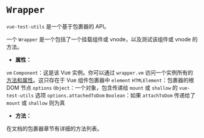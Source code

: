 # `Wrapper`

`vue-test-utils` 是一个基于包裹器的 API。

一个 `Wrapper` 是一个包括了一个挂载组件或 vnode，以及测试该组件或 vnode 的方法。

- **属性：**

`vm` `Component`：这是该 Vue 实例。你可以通过 `wrapper.vm` 访问一个实例所有的[方法和属性](https://vuejs.org/v2/api/#Instance-Properties)。这只存在于 Vue 组件包裹器中
`element` `HTMLElement`：包裹器的根 DOM 节点
`options` `Object`：一个对象，包含传递给 `mount` 或 `shallow` 的 `vue-test-utils` 选项
`options.attachedToDom` `Boolean`：如果 `attachToDom` 传递给了 `mount` 或 `shallow` 则为真

- **方法：**

在文档的包裹器章节有详细的方法列表。

